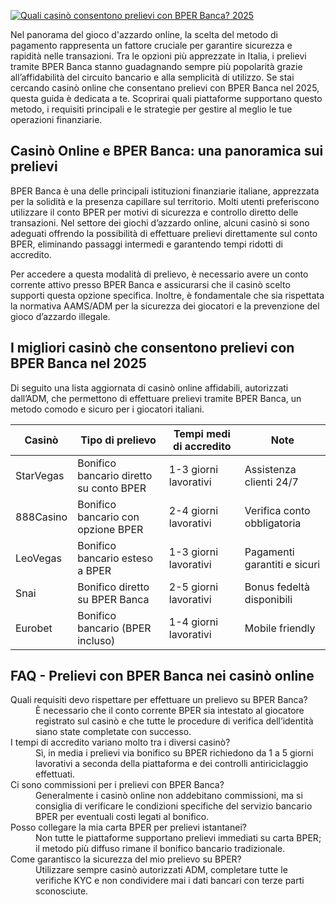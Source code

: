 [![Quali casinò consentono prelievi con BPER Banca? 2025](https://123-caf.pages.dev/gitsignup.png)](https://vrmoo.ru/Bt82HjjY)

<p>Nel panorama del gioco d'azzardo online, la scelta del metodo di pagamento rappresenta un fattore cruciale per garantire sicurezza e rapidità nelle transazioni. Tra le opzioni più apprezzate in Italia, i prelievi tramite BPER Banca stanno guadagnando sempre più popolarità grazie all’affidabilità del circuito bancario e alla semplicità di utilizzo. Se stai cercando casinò online che consentano prelievi con BPER Banca nel 2025, questa guida è dedicata a te. Scoprirai quali piattaforme supportano questo metodo, i requisiti principali e le strategie per gestire al meglio le tue operazioni finanziarie.</p>  <h2>Casinò Online e BPER Banca: una panoramica sui prelievi</h2> <p>BPER Banca è una delle principali istituzioni finanziarie italiane, apprezzata per la solidità e la presenza capillare sul territorio. Molti utenti preferiscono utilizzare il conto BPER per motivi di sicurezza e controllo diretto delle transazioni. Nel settore dei giochi d’azzardo online, alcuni casinò si sono adeguati offrendo la possibilità di effettuare prelievi direttamente sul conto BPER, eliminando passaggi intermedi e garantendo tempi ridotti di accredito.</p> <p>Per accedere a questa modalità di prelievo, è necessario avere un conto corrente attivo presso BPER Banca e assicurarsi che il casinò scelto supporti questa opzione specifica. Inoltre, è fondamentale che sia rispettata la normativa AAMS/ADM per la sicurezza dei giocatori e la prevenzione del gioco d’azzardo illegale.</p>  <h2>I migliori casinò che consentono prelievi con BPER Banca nel 2025</h2> <p>Di seguito una lista aggiornata di casinò online affidabili, autorizzati dall’ADM, che permettono di effettuare prelievi tramite BPER Banca, un metodo comodo e sicuro per i giocatori italiani.</p>  <table>   <thead>     <tr>       <th>Casinò</th>       <th>Tipo di prelievo</th>       <th>Tempi medi di accredito</th>       <th>Note</th>     </tr>   </thead>   <tbody>     <tr>       <td>StarVegas</td>       <td>Bonifico bancario diretto su conto BPER</td>       <td>1-3 giorni lavorativi</td>       <td>Assistenza clienti 24/7</td>     </tr>     <tr>       <td>888Casino</td>       <td>Bonifico bancario con opzione BPER</td>       <td>2-4 giorni lavorativi</td>       <td>Verifica conto obbligatoria</td>     </tr>     <tr>       <td>LeoVegas</td>       <td>Bonifico bancario esteso a BPER</td>       <td>1-3 giorni lavorativi</td>       <td>Pagamenti garantiti e sicuri</td>     </tr>     <tr>       <td>Snai</td>       <td>Bonifico diretto su BPER Banca</td>       <td>2-5 giorni lavorativi</td>       <td>Bonus fedeltà disponibili</td>     </tr>     <tr>       <td>Eurobet</td>       <td>Bonifico bancario (BPER incluso)</td>       <td>1-4 giorni lavorativi</td>       <td>Mobile friendly</td>     </tr>   </tbody> </table>  <h2>FAQ - Prelievi con BPER Banca nei casinò online</h2>  <dl>   <dt>Quali requisiti devo rispettare per effettuare un prelievo su BPER Banca?</dt>   <dd>È necessario che il conto corrente BPER sia intestato al giocatore registrato sul casinò e che tutte le procedure di verifica dell’identità siano state completate con successo.</dd>      <dt>I tempi di accredito variano molto tra i diversi casinò?</dt>   <dd>Sì, in media i prelievi via bonifico su BPER richiedono da 1 a 5 giorni lavorativi a seconda della piattaforma e dei controlli antiriciclaggio effettuati.</dd>      <dt>Ci sono commissioni per i prelievi con BPER Banca?</dt>   <dd>Generalmente i casinò online non addebitano commissioni, ma si consiglia di verificare le condizioni specifiche del servizio bancario BPER per eventuali costi legati al bonifico.</dd>      <dt>Posso collegare la mia carta BPER per prelievi istantanei?</dt>   <dd>Non tutte le piattaforme supportano prelievi immediati su carta BPER; il metodo più diffuso rimane il bonifico bancario tradizionale.</dd>      <dt>Come garantisco la sicurezza del mio prelievo su BPER?</dt>   <dd>Utilizzare sempre casinò autorizzati ADM, completare tutte le verifiche KYC e non condividere mai i dati bancari con terze parti sconosciute.</dd> </dl>